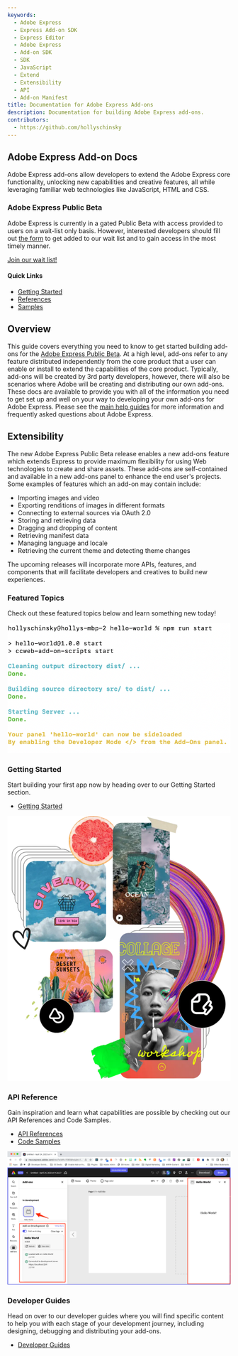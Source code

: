 ```yaml
---
keywords:
  - Adobe Express
  - Express Add-on SDK
  - Express Editor
  - Adobe Express
  - Add-on SDK
  - SDK
  - JavaScript
  - Extend
  - Extensibility
  - API
  - Add-on Manifest
title: Documentation for Adobe Express Add-ons
description: Documentation for building Adobe Express add-ons.
contributors:
  - https://github.com/hollyschinsky
---
```


<Hero slots="heading, text" background="rgb(64, 34, 138)" />

## Adobe Express Add-on Docs

Adobe Express add-ons allow developers to extend the Adobe Express core functionality, unlocking new capabilities and creative features, all while leveraging familiar web technologies like JavaScript, HTML and CSS.

<AnnouncementBlock slots="heading, text, button" />

### Adobe Express Public Beta

Adobe Express is currently in a gated Public Beta with access provided to users on a wait-list only basis. However, interested developers should fill out [the form]() to get added to our wait list and to gain access in the most timely manner. 


[Join our wait list!](../pages/)


<Resources slots="heading, links"/>

#### Quick Links

* [Getting Started](getting_started/)
* [References](references/)
* [Samples](https://github.com/AdobeDocs/express-add-on-samples)
  
<DiscoverBlock width="100%" slots="heading, text"/>

## Overview
This guide covers everything you need to know to get started building add-ons for the [Adobe Express Public Beta](https://www.adobeprerelease.com/beta/06B4980B-3CE7-4E4C-F126-F622E6D91103). At a high level, add-ons refer to any feature distributed independently from the core product that a user can enable or install to extend the capabilities of the core product. Typically, add-ons will be created by 3rd party developers, however, there will also be scenarios where Adobe will be creating and distributing our own add-ons. These docs are available to provide you with all of the information you need to get set up and well on your way to developing your own add-ons for Adobe Express. Please see the [main help guides](https://helpx.adobe.com/express/using/express-overview.html) for more information and frequently asked questions about Adobe Express.

## Extensibility

The new Adobe Express Public Beta release enables a new add-ons feature which extends Express to provide maximum flexibility for using Web technologies to create and share assets. These add-ons are  self-contained and available in a new add-ons panel to enhance the end user's projects. Some examples of features which an add-on may contain include:

- Importing images and video
- Exporting renditions of images in different formats
- Connecting to external sources via OAuth 2.0
- Storing and retrieving data
- Dragging and dropping of content
- Retrieving manifest data
- Managing language and locale
- Retrieving the current theme and detecting theme changes

<InlineAlert slots="text" variant="info"/>

The upcoming releases will incorporate more APIs, features, and components that will facilitate developers and creatives to build new experiences.

<TitleBlock slots="heading, text"  />

### Featured Topics
Check out these featured topics below and learn something new today!

<TextBlock slots="image, heading, text, buttons" width="33%" />

![Get started](images/hello.png)

### Getting Started

Start building your first app now by heading over to our Getting Started section.

- [Getting Started](getting_started/)

<TextBlock slots="image, heading, text, buttons" width="33%" />

![Collage](images/collage.svg)

### API Reference

Gain inspiration and learn what capabilities are possible by checking out our API References and Code Samples.

- [API References](references/)
- [Code Samples](guides/develop/samples.md)

<TextBlock slots="image, heading, text, buttons" width="33%" />

![Hello World](images/hello-world.png)

### Developer Guides

Head on over to our developer guides where you will find specific content to help you with each stage of your development journey, including designing, debugging and distributing your add-ons.

- [Developer Guides](guides/)

<!-- ![Convert Image](images/convert-image.svg)

### Not a designer? Not a problem

Easily share Creative Cloud assets and files, and get comment notifications on your prototypes.

[Learn more](https://www.adobe.com/express/learn/tutorials) -->

<!-- ![Image Edit](../pages/images/convert-image2.svg)

### Edit images and videos on the go

Fast and free editing for images, videos, and documents is just a click
away. Check out our [Quick Actions](https://www.adobe.com/express/feature/quick-actions)
to quickly remove a background, convert an image, trim a video and much more!

[Learn more](https://www.adobe.com/express/feature/quick-actions) -->



<!-- ![Express Collage](images/collage.svg)

### What will you build next?

Adobe Express offers customizable and free online templates for all your needs, from creating flyers, banners, or designing a logo. It’s as easy as choosing a template, customizing, and sharing.

[Start now!](https://new.express.adobe.com/) -->
